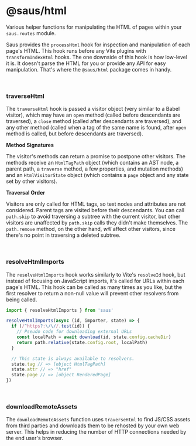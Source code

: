 # @saus/html

Various helper functions for manipulating the HTML of pages within your `saus.routes` module.

Saus provides the `processHtml` hook for inspection and manipulation of each page's HTML. This hook runs before any Vite plugins with `transformIndexHtml` hooks. The one downside of this hook is how low-level it is. It doesn't parse the HTML for you or provide any API for easy manipulation. That's where the `@saus/html` package comes in handy.

&nbsp;

### traverseHtml

The `traverseHtml` hook is passed a visitor object (very similar to a Babel visitor), which may have an `open` method (called before descendants are traversed), a `close` method (called after descendants are traversed), and any other method (called when a tag of the same name is found, after `open` method is called, but before descendants are traversed).

**Method Signatures**

The visitor's methods can return a promise to postpone other visitors. The methods receive an `HtmlTagPath` object (which contains an AST node, a parent path, a `traverse` method, a few properties, and mutation methods) and an `HtmlVisitorState` object (which contains a `page` object and any state set by other visitors).

**Traversal Order**

Visitors are only called for HTML tags, so text nodes and attributes are not considered. Parent tags are visited before their descendants. You can call `path.skip` to avoid traversing a subtree with the current visitor, but other visitors are unaffected by `path.skip` calls they didn't make themselves. The `path.remove` method, on the other hand, _will_ affect other visitors, since there's no point in traversing a deleted subtree.

&nbsp;

### resolveHtmlImports

The `resolveHtmlImports` hook works similarly to Vite's `resolveId` hook, but instead of focusing on JavaScript imports, it's called for URLs within each page's HTML. This hook can be called as many times as you like, but the first resolver to return a non-null value will prevent other resolvers from being called.

```ts
import { resolveHtmlImports } from 'saus'

resolveHtmlImports(async (id, importer, state) => {
  if (/^https?:\/\//.test(id)) {
    // Pseudo code for downloading external URLs
    const localPath = await download(id, state.config.cacheDir)
    return path.relative(state.config.root, localPath)
  }

  // This state is always available to resolvers.
  state.tag // => [object HtmlTagPath]
  state.attr // => "href"
  state.page // => [object RenderedPage]
})
```

&nbsp;

### downloadRemoteAssets

The `downloadRemoteAssets` function uses `traverseHtml` to find JS/CSS assets from third parties and downloads them to be rehosted by your own web server. This helps in reducing the number of HTTP connections needed by the end user's browser.
